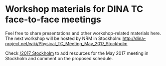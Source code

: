 # Workshop materials for DINA TC face-to-face meetings
Feel free to share presentations and other workshop-related materials here. The next workshop will be hosted by NRM in Stockholm: http://dina-project.net/wiki/Physical_TC_Meeting_May_2017_Stockholm

Check [/2017_Stockholm](2017_Stockholm) to add resources for the May 2017 meeting in Stockholm and comment on the proposed schedule.  


